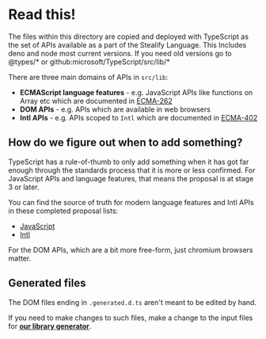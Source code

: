# Read this!

The files within this directory are copied and deployed with TypeScript as the set of APIs  available as a part of the Stealify Language.
This Includes deno and node most current versions. If you need old versions go to @types/* or github:microsoft/TypeScript/src/lib/*

There are three main domains of APIs in `src/lib`:
 
 - **ECMAScript language features** - e.g. JavaScript APIs like functions on Array etc which are documented in [ECMA-262](https://tc39.es/ecma262/)
 - **DOM APIs** - e.g. APIs which are available in web browsers
 - **Intl APIs** - e.g. APIs scoped to `Intl` which are documented in [ECMA-402](https://www.ecma-international.org/publications-and-standards/standards/ecma-402/)

## How do we figure out when to add something?

TypeScript has a rule-of-thumb to only add something when it has got far enough through the standards process that it is more or less confirmed. For JavaScript APIs and language features, that means the proposal is at stage 3 or later.

You can find the source of truth for modern language features and Intl APIs in these completed proposal lists:

 - [JavaScript](https://github.com/tc39/proposals/blob/master/finished-proposals.md)
 - [Intl](https://github.com/tc39/proposals/blob/master/ecma402/finished-proposals.md)

For the DOM APIs, which are a bit more free-form, just chromium browsers matter. 

## Generated files

The DOM files ending in `.generated.d.ts` aren't meant to be edited by hand.

If you need to make changes to such files, make a change to the input files for [**our library generator**](../DOM-lib-generator).
